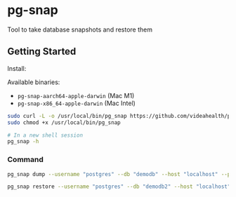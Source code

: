 # pg-snap

Tool to take database snapshots and restore them

## Getting Started

Install:

Available binaries:

- `pg-snap-aarch64-apple-darwin` (Mac M1)
- `pg-snap-x86_64-apple-darwin` (Mac Intel)

```bash
sudo curl -L -o /usr/local/bin/pg_snap https://github.com/videahealth/pg-snap/releases/download/v0.4.0/<binary>
sudo chmod +x /usr/local/bin/pg_snap

# In a new shell session
pg_snap -h
```

### Command

```bash
pg_snap dump --username "postgres" --db "demodb" --host "localhost" --password "postgres" --skip-tables "test.*,public.Cats,public.Event*"
```

```bash
pg_snap restore --username "postgres" --db "demodb2" --host "localhost" --password "postgres"
```

